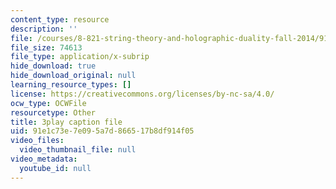 ```yaml
---
content_type: resource
description: ''
file: /courses/8-821-string-theory-and-holographic-duality-fall-2014/91e1c73e7e095a7d866517b8df914f05_14_8tzAd1rA.vtt
file_size: 74613
file_type: application/x-subrip
hide_download: true
hide_download_original: null
learning_resource_types: []
license: https://creativecommons.org/licenses/by-nc-sa/4.0/
ocw_type: OCWFile
resourcetype: Other
title: 3play caption file
uid: 91e1c73e-7e09-5a7d-8665-17b8df914f05
video_files:
  video_thumbnail_file: null
video_metadata:
  youtube_id: null
---
```

